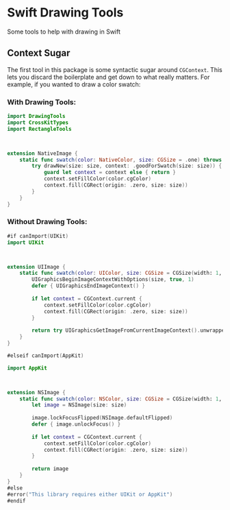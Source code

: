 # Swift Drawing Tools #

Some tools to help with drawing in Swift



## Context Sugar ##

The first tool in this package is some syntactic sugar around `CGContext`. This lets you discard the boilerplate and get down to what really matters. For example, if you wanted to draw a color swatch:

### With Drawing Tools: ###
```swift
import DrawingTools
import CrossKitTypes
import RectangleTools



extension NativeImage {
    static func swatch(color: NativeColor, size: CGSize = .one) throws -> NativeImage {
        try drawNew(size: size, context: .goodForSwatch(size: size)) { context in
            guard let context = context else { return }
            context.setFillColor(color.cgColor)
            context.fill(CGRect(origin: .zero, size: size))
        }
    }
}
```

### Without Drawing Tools: ###
```swift
#if canImport(UIKit)
import UIKit



extension UIImage {
    static func swatch(color: UIColor, size: CGSize = CGSize(width: 1, height: 1)) throws -> UIImage {
        UIGraphicsBeginImageContextWithOptions(size, true, 1)
        defer { UIGraphicsEndImageContext() }
        
        if let context = CGContext.current {
            context.setFillColor(color.cgColor)
            context.fill(CGRect(origin: .zero, size: size))
        }
        
        return try UIGraphicsGetImageFromCurrentImageContext().unwrappedOrThrow()
    }
}

#elseif canImport(AppKit)

import AppKit



extension NSImage {
    static func swatch(color: NSColor, size: CGSize = CGSize(width: 1, height: 1)) -> NSImage {
        let image = NSImage(size: size)
        
        image.lockFocusFlipped(NSImage.defaultFlipped)
        defer { image.unlockFocus() }
        
        if let context = CGContext.current {
            context.setFillColor(color.cgColor)
            context.fill(CGRect(origin: .zero, size: size))
        }
        
        return image
    }
}
#else
#error("This library requires either UIKit or AppKit")
#endif
```
